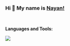 ### Hi 👋 My name is [Nayan!](https://nayanpai.net)

<br/>


**Languages and Tools:**

<img src="/icons/C.png"><img/>
